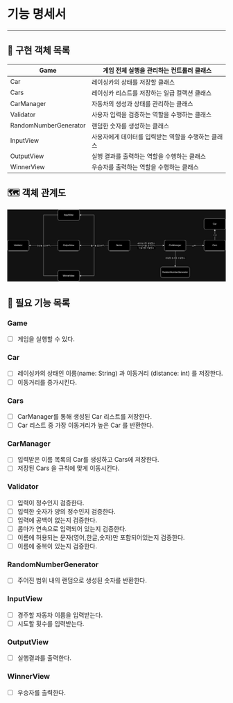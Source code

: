 # 기능 명세서

--- 

## 🚀 구현 객체 목록

| Game | 게임 전체 실행을 관리하는 컨트롤러 클래스 |
| --- | --- |
| Car | 레이싱카의 상태를 저장할 클래스 |
| Cars | 레이싱카 리스트를 저장하는 일급 컬랙션 클래스  |
| CarManager | 자동차의 생성과 상태를 관리하는 클래스 |
| Validator | 사용자 입력을 검증하는 역할을 수행하는 클래스 |
| RandomNumberGenerator | 랜덤한 숫자를 생성하는 클래스 |
| InputView | 사용자에게 데이터를 입력받는 역할을 수행하는 클래스 |
| OutputView | 실행 결과를 출력하는 역할을 수행하는 클래스 |
| WinnerView | 우승자를 출력하는 역할을 수행하는 클래스 |

## 🗺️ 객체 관계도

![java-racingcar-6.jpg](./image/java-racingcar-6.jpg)

## 📑 필요 기능 목록

### Game

- [ ]  게임을 실행할 수 있다.

### Car

- [ ]  레이싱카의 상태인 이름(name: String) 과 이동거리 (distance: int) 를 저장한다.
- [ ]  이동거리를 증가시킨다.

### Cars

- [ ]  CarManager를 통해 생성된 Car 리스트를 저장한다.
- [ ]  Car 리스트 중 가장 이동거리가 높은 Car 를 반환한다.

### CarManager

- [ ]  입력받은 이름 목록의 Car를 생성하고 Cars에 저장한다.
- [ ]  저장된 Cars 을 규칙에 맞게 이동시킨다.

### Validator

- [ ]  입력이 정수인지 검증한다.
- [ ]  입력한 숫자가 양의 정수인지 검증한다.
- [ ]  입력에 공백이 없는지 검증한다.
- [ ]  콤마가 연속으로 입력되어 있는지 검증한다.
- [ ]  이름에 허용되는 문자(영어,한글,숫자)만 포함되어있는지 검증한다.
- [ ]  이름에 중복이 있는지 검증한다.

### RandomNumberGenerator

- [ ]  주어진 범위 내의 랜덤으로 생성된 숫자를 반환한다.

### InputView

- [ ]  경주할 자동차 이름을 입력받는다.
- [ ]  시도할 횟수를 입력받는다.

### OutputView

- [ ]  실행결과를 출력한다.

### WinnerView

- [ ]  우승자를 출력한다.
